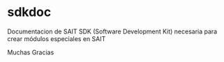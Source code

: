 # sdkdoc
Documentacion de SAIT SDK (Software Development Kit) necesaria para crear módulos especiales en SAIT

Muchas Gracias

